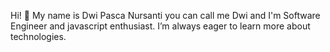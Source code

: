 Hi! 👋 My name is Dwi Pasca Nursanti you can call me Dwi and 
I'm Software Engineer and javascript enthusiast. 
I’m always eager to learn more about technologies.
